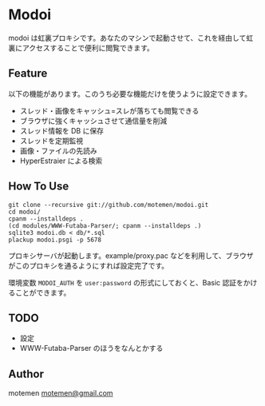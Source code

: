 Modoi
=====

modoi は虹裏プロキシです。あなたのマシンで起動させて、これを経由して虹裏にアクセスすることで便利に閲覧できます。

Feature
-------

以下の機能があります。このうち必要な機能だけを使うように設定できます。

- スレッド・画像をキャッシュ=スレが落ちても閲覧できる
- ブラウザに強くキャッシュさせて通信量を削減
- スレッド情報を DB に保存
- スレッドを定期監視
- 画像・ファイルの先読み
- HyperEstraier による検索

How To Use
----------

	git clone --recursive git://github.com/motemen/modoi.git
	cd modoi/
	cpanm --installdeps .
	(cd modules/WWW-Futaba-Parser/; cpanm --installdeps .)
	sqlite3 modoi.db < db/*.sql
	plackup modoi.psgi -p 5678

プロキシサーバが起動します。example/proxy.pac などを利用して、ブラウザがこのプロキシを通るようにすれば設定完了です。

環境変数 `MODOI_AUTH` を `user:password` の形式にしておくと、Basic 認証をかけることができます。

TODO
----

 * 設定
 * WWW-Futaba-Parser のほうをなんとかする

Author
------

motemen <motemen@gmail.com>
